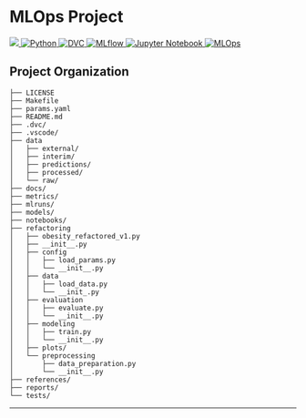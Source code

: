 # MLOps Project

<a target="_blank" href="https://cookiecutter-data-science.drivendata.org/">
    <img src="https://img.shields.io/badge/CCDS-Project%20template-328F97?logo=cookiecutter" />
</a>
<a target="_blank" href="https://www.python.org/">
    <img src="https://img.shields.io/badge/Python-3776AB?logo=python&logoColor=ffffff" alt="Python" />
</a>
<a target="_blank" href="https://dvc.org/">
    <img src="https://img.shields.io/badge/DVC-3BBF8C?logo=data-vault&logoColor=ffffff" alt="DVC" />
</a>
<a target="_blank" href="https://mlflow.org/">
    <img src="https://img.shields.io/badge/MLflow-FF4A1C?logo=mlflow&logoColor=ffffff" alt="MLflow" />
</a>
<a target="_blank" href="https://jupyter.org/">
    <img src="https://img.shields.io/badge/Jupyter-DA5B1E?logo=jupyter&logoColor=ffffff" alt="Jupyter Notebook" />
</a>
<a target="_blank" href="https://mlops.org/">
    <img src="https://img.shields.io/badge/MLOps-1C8FFF?logo=mlops&logoColor=ffffff" alt="MLOps" />
</a>

## Project Organization

```
├── LICENSE
├── Makefile
├── params.yaml
├── README.md
├── .dvc/
├── .vscode/
├── data
│   ├── external/       
│   ├── interim/
│   ├── predictions/
│   ├── processed/      
│   └── raw/
├── docs/
├── metrics/
├── mlruns/
├── models/
├── notebooks/
├── refactoring
│   ├── obesity_refactored_v1.py
│   ├── __init__.py
│   ├── config
│   │   ├── load_params.py
│   │   └── __init__.py
│   ├── data
│   │   ├── load_data.py
│   │   └── __init_.py
│   ├── evaluation
│   │   ├── evaluate.py
│   │   └── __init__.py
│   ├── modeling
│   │   ├── train.py
│   │   └── __init__.py
│   ├── plots/
│   └── preprocessing
│       ├── data_preparation.py
│       └── __init__.py
├── references/
├── reports/
└── tests/
```

--------


